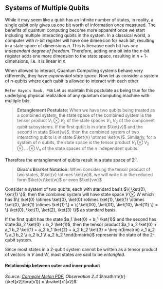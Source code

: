 ## Systems of Multiple Qubits

While it may seem like a qubit has an infinite number of states, in reality, a single qubit only gives us one bit worth of information once measured. The benefits of quantum computing become more apparent once we start including multiple interacting qubits in the system. 
In a classical world, a computer with $n$-bit register will have one dimension for each bit, resulting in a state space of dimensions $n$. This is because each bit has *one independent degree of freedom*.
Therefore, adding one bit into the $n$-bit register adds one more dimension to the state space, resulting in $n+1$-dimensions, i.e. it is linear in $n$.

<!--
Let us consider the case when we have a system of $n$ qubits which are kept isolated and not allowed to interact.
Let each qubit have the state $\ket{v_i} = a_i \ket{0} + b_i \ket{1} = \begin{bmatrix} b_i \\ a_i \end{bmatrix}$ where $a_i, b_i \in \mathbb{C}$ and $a_i ^2 + b_i ^2 = 1$.
The state of the complete system of $n$ bits can be represented by the vector $\begin{bmatrix} a_1 \\ b_1 \\ a_2 \\ b_2 \\ \vdots \\ a_n \\ b_n \end{bmatrix}$, i.e. a system of $n$ isolated qubits results in a state space of $2n$. Thus the state space grows linearly, when we have a system of non-interacting qubits.
To be more precise, the state space of $n$ isolated qubits is the direct sum $V_1 \oplus V_2 \oplus ... \oplus V_n$ of the vector spaces $V_i$ modelling each individual qubit.
-->


When allowed to interact, Quantum Computing systems behave very differently, they have *exponential state space*.
Now let us consider a system of $n$-qubits where each qubit is allowed to interact with each other. 


`Refer Kaye's Book, P46`
Let us maintain this postulate as being true for the underlying physical realization of any quantum computing machine with multiple bits.
> **Entanglement Postulate:**
> When we have two qubits being treated as a combined system, the state space of the combined system is the tensor product $V_1 \otimes V_2$ of the state spaces $V_1, V_2$ of the component qubit subsystems.
> If the first qubit is in state $\ket{v}$ and the second in state $\ket{w}$, then the combined system of two interacting qubits is in state $\ket{v} \otimes \ket{w}$.
> Similarly, for a system of $n$ qubits, the state space is the tensor product $V_1 \otimes V_2 \otimes ... \otimes V_n$ of the state spaces of the $n$ independent qubits.

Therefore the entanglement of qubits result in a state space of $2^n$.

> **Dirac's Bra/Ket Notation:** When considering the tensor product of two states, $\ket{v} \otimes \ket{w}$, we will write it in the reduced form $\ket{v}\ket{w}$ or even $\ket{vw}$

Consider a system of two qubits, each with standard basis $\{ \ket{0}, \ket{1} \}$, then the combined system will have state space $V \otimes W$ which has $\{ \ket{0} \otimes \ket{0}, \ket{0} \otimes \ket{1}, \ket{1} \otimes \ket{0}, \ket{1} \otimes \ket{1} \} = \{ \ket{00}, \ket{01}, \ket{10}, \ket{11} \} = \{ \ket{0}, \ket{1}, \ket{2}, \ket{3} \}$ as standard basis.

If the first qubit has the state $a_1 \ket{0} + b_1 \ket{1}$ and the second has state $a_2 \ket{0} + b_2 \ket{1}$, then the tensor product $a_1 a_2 \ket{0} + a_1 b_2 \ket{1} + a_2 b_1 \ket{2} + a_2 b_2 \ket{3} = \begin{bmatrix} a_1 a_2 \\ a_1 b_2 \\ a_2 b_1 \\ a_2 b_2 \end{bmatrix}$ represents the state of the 2-qubit system.

Since most states in a 2-qubit system cannot be written as a tensor product of vectors in $V$ and $W$, most states are said to be *entangled*.


#### Relationship between outer and inner product
*Source: [Carnegie Melon PDF](https://www.cs.cmu.edu/~odonnell/quantum15/QuantumComputationScribeNotesByRyanODonnellAndJohnWright.pdf), Observation 2.4*
$\mathrm{tr}(\ket{x2}\bra{x1}) = \braket{x1|x2}$

